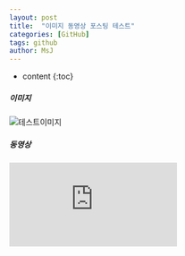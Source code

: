 ```yaml
---
layout: post
title:  "이미지 동영상 포스팅 테스트"
categories: [GitHub]
tags: github
author: MsJ
---
```


* content
{:toc}

##### 이미지
![테스트이미지](https://camo.githubusercontent.com/202c9ae1d457d6109be6c4cf13db9cac5fd708a6/687474703a2f2f6366696c65362e75662e746973746f72792e636f6d2f696d6167652f32343236453634363534334339423435333243374230)

##### 동영상
<iframe src="https://www.youtube.com/embed/zBxpRenQEV4" frameborder="0" allowfullscreen></iframe>
